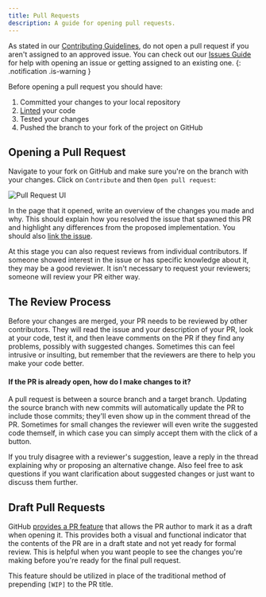 ```yaml
---
title: Pull Requests
description: A guide for opening pull requests.
---
```


As stated in our [Contributing Guidelines](../contributing-guidelines/), do not open a pull request if you aren't assigned to an approved issue. You can check out our [Issues Guide](../issues/) for help with opening an issue or getting assigned to an existing one.
{: .notification .is-warning }

Before opening a pull request you should have:

1. Committed your changes to your local repository
2. [Linted](../linting/) your code
3. Tested your changes
4. Pushed the branch to your fork of the project on GitHub

## Opening a Pull Request

Navigate to your fork on GitHub and make sure you're on the branch with your changes. Click on `Contribute` and then `Open pull request`:

![Pull Request UI](/static/images/content/contributing/pull_request.png)

In the page that it opened, write an overview of the changes you made and why. This should explain how you resolved the issue that spawned this PR and highlight any differences from the proposed implementation. You should also [link the issue](https://docs.github.com/en/issues/tracking-your-work-with-issues/linking-a-pull-request-to-an-issue).

At this stage you can also request reviews from individual contributors. If someone showed interest in the issue or has specific knowledge about it, they may be a good reviewer. It isn't necessary to request your reviewers; someone will review your PR either way.

## The Review Process

Before your changes are merged, your PR needs to be reviewed by other contributors. They will read the issue and your description of your PR, look at your code, test it, and then leave comments on the PR if they find any problems, possibly with suggested changes. Sometimes this can feel intrusive or insulting, but remember that the reviewers are there to help you make your code better.

#### If the PR is already open, how do I make changes to it?

A pull request is between a source branch and a target branch. Updating the source branch with new commits will automatically update the PR to include those commits; they'll even show up in the comment thread of the PR. Sometimes for small changes the reviewer will even write the suggested code themself, in which case you can simply accept them with the click of a button.

If you truly disagree with a reviewer's suggestion, leave a reply in the thread explaining why or proposing an alternative change. Also feel free to ask questions if you want clarification about suggested changes or just want to discuss them further.

## Draft Pull Requests

GitHub [provides a PR feature](https://github.blog/2019-02-14-introducing-draft-pull-requests/) that allows the PR author to mark it as a draft when opening it. This provides both a visual and functional indicator that the contents of the PR are in a draft state and not yet ready for formal review. This is helpful when you want people to see the changes you're making before you're ready for the final pull request.

This feature should be utilized in place of the traditional method of prepending `[WIP]` to the PR title.
